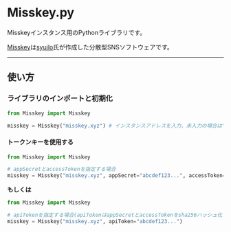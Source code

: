 # Misskey.py
Misskeyインスタンス用のPythonライブラリです。

[Misskey](https://github.com/syuilo/misskey)は[syuilo](https://github.com/syuilo)氏が作成した分散型SNSソフトウェアです。

---

## 使い方

### ライブラリのインポートと初期化
```python
from Misskey import Misskey

misskey = Misskey("misskey.xyz") # インスタンスアドレスを入力、未入力の場合は"misskey.xyz"を指定します。
```

#### トークンキーを使用する
```python
from Misskey import Misskey

# appSecretとaccessTokenを指定する場合
misskey = Misskey("misskey.xyz", appSecret="abcdef123...", accessToken="abcdef123...")
```

**もしくは**

```python
from Misskey import Misskey

# apiTokenを指定する場合(apiTokenはappSecretとaccessTokenをsha256ハッシュ化したもの)
misskey = Misskey("misskey.xyz", apiToken="abcdef123...")
```